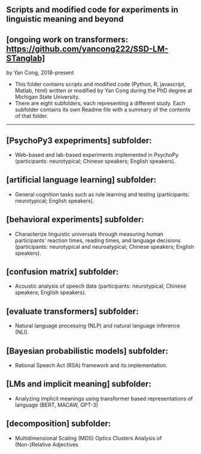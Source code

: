## Scripts and modified code for experiments in linguistic meaning and beyond 
## [ongoing work on transformers: https://github.com/yancong222/SSD-LM-STanglab] 

by Yan Cong, 2018-present 

  - This folder contains scripts and modified code (Python, R, javascript, Matlab, html) written or modified by Yan Cong during the PhD degree at Michigan State University.
  - There are eight subfolders, each representing a different study. Each subfolder contains its own Readme file with a summary of the contents of that folder.

-------------------------------------------------------

## [PsychoPy3 expepriments] subfolder: 
  - Web-based and lab-based experiments implemented in PsychoPy (participants: neurotypical; Chinese speakers; English speakers).

## [artificial language learning] subfolder: 
  - General cognition tasks such as rule learning and testing (participants: neurotypical; English speakers).

## [behavioral experiments] subfolder: 
  - Characterize linguistic universals through measuring human participants' reaction times, reading times, and language decisions  (participants: neurotypical and neuroatypical; Chinese speakers; English speakers).

## [confusion matrix] subfolder: 
  - Acoustic analysis of speech data (participants: neurotypical; Chinese speakers; English speakers).

## [evaluate transformers] subfolder: 
  - Natural language processing (NLP) and natural language inference (NLI).

## [Bayesian probabilistic models] subfolder: 
  - Rational Speech Act (RSA) framework and its implementation.

## [LMs and implicit meaning] subfolder:
  - Analyzing implicit meanings using transformer based representations of language (BERT, MACAW, GPT-3)

## [decomposition] subfolder:
  - Multidimensional Scaling (MDS) Optics Clusters Analysis of (Non-)Relative Adjectives




